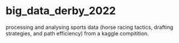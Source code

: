 # big_data_derby_2022
processing and analysing sports data (horse racing tactics, drafting strategies, and path efficiency) from a kaggle compitition.
